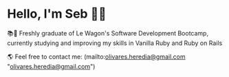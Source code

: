 # Hello, I'm Seb 🕺🏻

📚🔎 Freshly graduate of Le Wagon's Software Development Bootcamp, currently studying and improving my skills in Vanilla Ruby and Ruby on Rails </p>

🌎 Feel free to contact me: (mailto:olivares.heredia@gmail.com "olivares.heredia@gmail.com")
